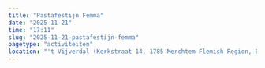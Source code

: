 ```yaml
---
title: "Pastafestijn Femma"
date: "2025-11-21"
time: "17:11"
slug: "2025-11-21-pastafestijn-femma"
pagetype: "activiteiten"
location: "'t Vijverdal (Kerkstraat 14, 1785 Merchtem Flemish Region, Belgium)"
---
```




